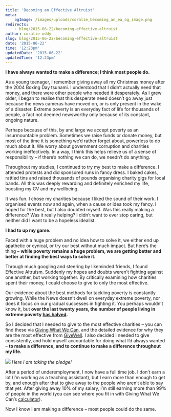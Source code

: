 ```yaml
---
title: 'Becoming an Effective Altruist'
meta:
    ogImage: /images/uploads/coralie_becoming_an_ea_og_image.png
redirects:
    - blog/2015-06-22/becoming-effective-altruist
author: coralie-oddy
slug: blog/2015-06-22/becoming-effective-altruist
date: '2015-06-22'
time: '12:23pm'
updatedDate: '2015-06-22'
updatedTime: '12:23pm'
---
```

**I have always wanted to make a difference; I think most people do.**

As a young teenager, I remember giving away all my Christmas money after the 2004 Boxing Day tsunami. I understood that I didn’t actually need that money, and there were other people who needed it desperately. As I grew older, I began to realise that this desperate need doesn’t go away just because the news cameras have moved on, or is only present in the wake of a disaster. Extreme poverty is an everyday fact of life for thousands of people, a fact not deemed newsworthy only because of its constant, ongoing nature.

Perhaps because of this, by and large we accept poverty as an insurmountable problem. Sometimes we raise funds or donate money, but most of the time it is something we’d rather forget about, powerless to do much about it. We worry about government corruption and charities working ineffectively. In a way, I think this helps relieve us of a sense of responsibility – if there’s nothing we can do, we needn’t do anything.

Throughout my studies, I continued to try my best to make a difference. I attended protests and did sponsored runs in fancy dress. I baked cakes, rattled tins and raised thousands of pounds organising charity gigs for local bands. All this was deeply rewarding and definitely enriched my life, boosting my CV and my wellbeing.

It was fun. I chose my charities because I liked the sound of their work. I organised events now and again, when a cause or idea took my fancy. I hoped for the best, but I also doubted myself. Was this really making a difference? Was it really helping? I didn’t want to ever stop caring, but neither did I want to be a hopeless idealist.

**I had to up my game.**

Faced with a huge problem and no idea how to solve it, we either end up apathetic or cynical, or try our best without much impact. But here’s the thing – **while poverty remains a huge problem, we are getting better and better at finding the best ways to solve it.**

Through much googling and steering by likeminded friends, I found Effective Altruism. Suddenly my hopes and doubts weren’t fighting against one another, but working together. By critically examining how charities spent their money, I could choose to give to only the most effective.

Our evidence about the best methods for tackling poverty is constantly growing. While the News doesn’t dwell on everyday extreme poverty, nor does it focus on our gradual successes in fighting it. You perhaps wouldn’t know it, but **over the last twenty years, the number of people living in extreme poverty [has halved](http://www.thelifeyoucansave.org/Learn-More/Common-Objections-to-Giving).**

So I decided that I needed to give to the most effective charities – you can find these via [Giving What We Can](http://www.givingwhatwecan.org), and the detailed evidence for why they are the most effective from [GiveWell](http://www.givewell.org/). I also decided I needed to give consistently, and hold myself accountable for doing what I’d always wanted – **to make a difference, and to continue to make a difference throughout my life.**

![](/images/uploads/coralie_becoming_an_ea.jpg)
_Here I am taking the pledge!_

After a period of underemployment, I now have a full time job. I don’t earn a lot (I’m working as a teaching assistant), but I earn more than enough to get by, and enough after that to give away to the people who aren’t able to say that yet. After giving away 10% of my salary, I’m still earning more than 99% of people in the world (you can see where you fit in with Giving What We Can’s [calculator](https://www.givingwhatwecan.org/get-involved/how-rich-am-i)).

Now I know I am making a difference – most people could do the same.